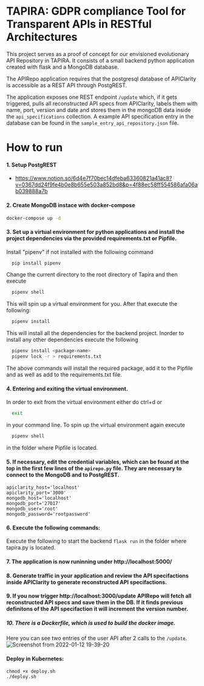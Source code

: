 # TAPIRA: GDPR compliance Tool for **T**ransparent **API**s in **R**ESTful **A**rchitectures

This project serves as a proof of concept for our envisioned evolutionary API Repository in TAPIRA.
It consists of a small backend python application created with flask and a MongoDB database.

The APIRepo application requires that the postgresql database of APIClarity is accessible as a REST API through PostgREST.

The application exposes one REST endpoint `/update` which, if it gets triggered, pulls all reconstructed API specs from APIClarity, labels them with name, port, version and date and stores them in the mongoDB data inside the `api_specifications` collection.
A example API specification entry in the database can be found in the `sample_entry_api_repository.json` file.

# How to run

#### 1. Setup PostgREST

- https://www.notion.so/6d4e7f70bec14dfeba63360821a41ac8?v=0367dd24f9fe4b0e8b655e503a852bd8&p=4f88ec58ff554586afa06ab039888a7b

#### 2. Create MongoDB instace with docker-compose

```bash
docker-compose up -d
```

#### 3. Set up a virtual environment for python applications and install the project dependencies via the provided requirements.txt or Pipfile.

Install "pipenv" if not installed with the following command

```bash
  pip install pipenv
```

Change the current directory to the root directory of Tapira and then execute

```bash
  pipenv shell
```

This will spin up a virtual environment for you. After that execute the following:

```bash
  pipenv install
```

This will install all the dependencies for the backend project.
Inorder to install any other dependencies execute the following

```bash
  pipenv install <package-name>
  pipenv lock -r > requirements.txt
```
The above commands will install the required package, add it to the Pipfile and as well as add to the requirements.txt file.
#### 4. Entering and exiting the virtual environment.

In order to exit from the virtual environment either do ctrl+d or

```bash
  exit
```

in your command line. To spin up the virtual environment again execute
```bash
  pipenv shell
```
in the folder where Pipfile is located.

#### 5. If necessary, edit the credential variables, which can be found at the top in the first few lines of the `apirepo.py` file. They are necessary to connect to the MongoDB and to PostgREST.

```
apiclarity_host='localhost'
apiclarity_port='3000'
mongodb_host='localhost'
mongodb_port='27017'
mongodb_user='root'
mongodb_password='rootpassword'
```

#### 6. Execute the following commands:

Execute the following to start the backend `flask run` in the folder where tapira.py is located.

#### 7. The application is now runinning under http://localhost:5000/

#### 8. Generate traffic in your application and review the API specifactions inside APIClarity to generate reconstructed API specifactions.

#### 9. If you now trigger http://localhost:3000/update APIRepo will fetch all reconstructed API specs and save them in the DB. If it finds previous definitons of the API specifaction it will increment the version number.

##### 10. There is a Dockerfile, which is used to build the docker image.

Here you can see two entries of the user API after 2 calls to the `/update`.
![Screenshot from 2022-01-12 19-39-20](https://user-images.githubusercontent.com/58170155/149201767-482adb6d-357d-45c4-8287-c1e658c18260.png)

#### Deploy in Kubernetes:

    chmod +x deploy.sh
    ./deploy.sh
